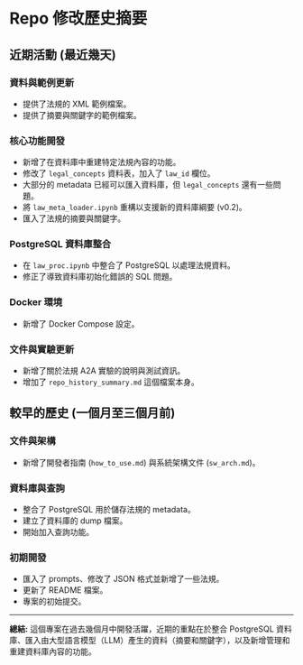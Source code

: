 # Repo 修改歷史摘要

## 近期活動 (最近幾天)

### 資料與範例更新
*   提供了法規的 XML 範例檔案。
*   提供了摘要與關鍵字的範例檔案。

### 核心功能開發
*   新增了在資料庫中重建特定法規內容的功能。
*   修改了 `legal_concepts` 資料表，加入了 `law_id` 欄位。
*   大部分的 metadata 已經可以匯入資料庫，但 `legal_concepts` 還有一些問題。
*   將 `law_meta_loader.ipynb` 重構以支援新的資料庫綱要 (v0.2)。
*   匯入了法規的摘要與關鍵字。

### PostgreSQL 資料庫整合
*   在 `law_proc.ipynb` 中整合了 PostgreSQL 以處理法規資料。
*   修正了導致資料庫初始化錯誤的 SQL 問題。

### Docker 環境
*   新增了 Docker Compose 設定。

### 文件與實驗更新
*   新增了關於法規 A2A 實驗的說明與測試資訊。
*   增加了 `repo_history_summary.md` 這個檔案本身。

## 較早的歷史 (一個月至三個月前)

### 文件與架構
*   新增了開發者指南 (`how_to_use.md`) 與系統架構文件 (`sw_arch.md`)。

### 資料庫與查詢
*   整合了 PostgreSQL 用於儲存法規的 metadata。
*   建立了資料庫的 dump 檔案。
*   開始加入查詢功能。

### 初期開發
*   匯入了 prompts、修改了 JSON 格式並新增了一些法規。
*   更新了 README 檔案。
*   專案的初始提交。

---

**總結:** 這個專案在過去幾個月中開發活躍，近期的重點在於整合 PostgreSQL 資料庫、匯入由大型語言模型（LLM）產生的資料（摘要和關鍵字），以及新增管理和重建資料庫內容的功能。